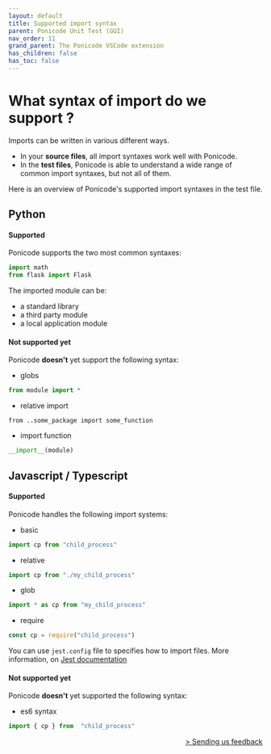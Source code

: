```yaml
---
layout: default
title: Supported import syntax
parent: Ponicode Unit Test (GUI)
nav_order: 11
grand_parent: The Ponicode VSCode extension
has_children: false
has_toc: false
---
```


# What syntax of import do we support ?

Imports can be written in various different ways.
* In your **source files**, all import syntaxes work well with Ponicode.
* In the **test files**, Ponicode is able to understand a wide range of common import syntaxes, but not all of them.

Here is an overview of Ponicode's supported import syntaxes in the test file.
## Python
#### Supported

Ponicode supports the two most common syntaxes:

```python
import math
from flask import Flask
```
The imported module can be:
* a standard library
* a third party module
* a local application module

#### Not supported yet

Ponicode **doesn't** yet support the following syntax:
* globs
```python
from module import *
```
* relative import
```pyton
from ..some_package import some_function
```
* import function
```python
__import__(module)
```

## Javascript / Typescript

#### Supported

Ponicode handles the following import systems:
* basic
```javascript
import cp from "child_process"
```
* relative
```javascript
import cp from "./my_child_process"
```
* glob
```javascript
import * as cp from "my_child_process"
```
* require
```javascript
const cp = require("child_process")
```

You can use `jest.config` file to specifies how to import files. More information, on [Jest documentation](https://jestjs.io/docs/configuration)


#### Not supported yet

Ponicode **doesn't** yet supported the following syntax:
* es6 syntax
```javascript
import { cp } from  "child_process"
``` 

<div align="right">
    <a href="#//docs/vscode_extension/gui_test/feedback.md" >
        > Sending us feedback
    </a>
</div>
